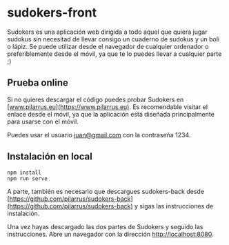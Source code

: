 # sudokers-front
Sudokers es una aplicación web dirigida a todo aquel que quiera jugar sudokus sin necesitad de llevar consigo un cuaderno de sudokus y un boli o lápiz.
Se puede utilizar desde el navegador de cualquier ordenador o preferiblemente desde el móvil, ya que te lo puedes llevar a cualquier parte ;)

## Prueba online
Si no quieres descargar el código puedes probar Sudokers en [www.pilarrus.eu](https://www.pilarrus.eu). Es recomendable visitar el enlace desde el móvil, ya que la aplicación está diseñada principalmente para usarse con el móvil.

Puedes usar el usuario juan@gmail.com con la contraseña 1234.

## Instalación en local
```
npm install
npm run serve
```
A parte, también es necesario que descargues sudokers-back desde [https://github.com/pilarrus/sudokers-back](https://github.com/pilarrus/sudokers-back) y sigas las instrucciones de instalación.

Una vez hayas descargado las dos partes de Sudokers y seguido las instrucciones. Abre un navegador con la dirección [http://localhost:8080](http://localhost:8080).